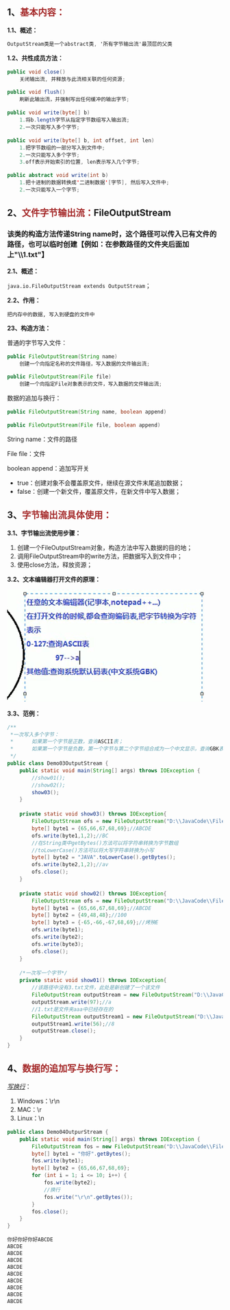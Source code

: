 ## 1、<span style="color:brown">基本内容：</span>

**1.1、概述：**

```scss
OutputStream类是一个abstract类, '所有字节输出流'最顶层的父类
```

**1.2、共性成员方法：**

```java
public void close()
    关闭输出流, 并释放与此流相关联的任何资源;
```

```java
public void flush()
    刷新此输出流，并强制写出任何缓冲的输出字节;
```

```java
public void write(byte[] b)
    1.将b.length字节从指定字节数组写入输出流;
	2.一次只能写入多个字节;
```

```java
public void write(byte[] b, int offset, int len)
    1.把字节数组的一部分写入到文件中;
	2.一次只能写入多个字节;
	3.off表示开始索引的位置, len表示写入几个字节;
```

```java
public abstract void write(int b)
    1.把十进制的数据转换成'二进制数据'[字节], 然后写入文件中;
	2.一次只能写入一个字节;
```



## 2、<span style="color:brown">文件字节输出流：</span>FileOutputStream

### 该类的构造方法传递String name时，这个路径可以传入已有文件的路径，也可以临时创建【例如：在参数路径的文件夹后面加上"\\\\1\.txt"】

**2.1、概述：**

`java.io.FileOutputStream extends OutputStream`；

**2.2、作用：**

```apl
把内存中的数据, 写入到硬盘的文件中
```

**23、构造方法：**

普通的字节写入文件：

```java
public FileOutputStream(String name)
    创建一个向指定名称的文件路径，写入数据的文件输出流;
```

```java
public FileOutputStream(File file)
    创建一个向指定File对象表示的文件，写入数据的文件输出流;
```

数据的追加与换行：

```java
public FileOutputStream(String name, boolean append)
```

```java
public FileOutputStream(File file, boolean append)
```

String  name：文件的路径

File  file：文件

boolean  append：追加写开关

- true：创建对象不会覆盖原文件，继续在源文件末尾追加数据；
- false：创建一个新文件，覆盖原文件，在新文件中写入数据；



## 3、<span style="color:brown">字节输出流具体使用：</span>

**3.1、字节输出流使用步骤：**

1. 创建一个FileOutputStream对象，构造方法中写入数据的目的地；
2. 调用FileOutputStream中的write方法，把数据写入到文件中；
3. 使用close方法，释放资源；

**3.2、文本编辑器打开文件的原理：**

![](https://raw.githubusercontent.com/root-bine/image/main/Typora-image/%E6%96%87%E6%9C%AC%E7%BC%96%E8%BE%91%E5%99%A8%E8%AF%BB%E5%8F%96%E5%8E%9F%E7%90%86.png)

**3.3、范例：**

```java
/**
 *一次写入多个字节：
 *      如果第一个字节是正数，查询ASCII表；
 *      如果第一个字节是负数，第一个字节与第二个字节组合成为一个中文显示，查询GBK表；
 */
public class Demo03OutputStream {
    public static void main(String[] args) throws IOException {
        //show01();
        //show02();
        show03();
    }

    private static void show03() throws IOException{
        FileOutputStream ofs = new FileOutputStream("D:\\JavaCode\\File_code\\bbb\\2.txt");
        byte[] byte1 = {65,66,67,68,69};//ABCDE
        ofs.write(byte1,1,2);//BC
        //在String类中getBytes()方法可以将字符串转换为字节数组
        //toLowerCase()方法可以将大写字符串转换为小写
        byte[] byte2 = "JAVA".toLowerCase().getBytes();
        ofs.write(byte2,1,2);//av
        ofs.close();
    }

    private static void show02() throws IOException{
        FileOutputStream ofs = new FileOutputStream("D:\\JavaCode\\File_code\\text.txt");
        byte[] byte1 = {65,66,67,68,69};//ABCDE
        byte[] byte2 = {49,48,48};//100
        byte[] byte3 = {-65,-66,-67,68,69};//烤殃E
        ofs.write(byte1);
        ofs.write(byte2);
        ofs.write(byte3);
        ofs.close();
    }

    /*一次写一个字节*/
    private static void show01() throws IOException{
        //该路径中没有3.txt文件，此处是新创建了一个该文件
        FileOutputStream outputStream = new FileOutputStream("D:\\JavaCode\\File_code\\3.txt");
        outputStream.write(97);//a
        //1.txt是文件夹aaa中已经存在的
        FileOutputStream outputStream1 = new FileOutputStream("D:\\JavaCode\\File_code\\aaa\\1.txt");
        outputStream1.write(56);//8
        outputStream.close();
    }
}
```



## 4、<span style="color:brown">数据的追加写与换行写：</span>

<u>*写换行*</u>：

1. Windows：\r\n
2. MAC：\r
3. Linux：\n

```java
public class Demo04OutpurStream {
    public static void main(String[] args) throws IOException {
        FileOutputStream fos = new FileOutputStream("D:\\JavaCode\\File_code\\demo.txt",true);
        byte[] byte1 = "你好".getBytes();
        fos.write(byte1);
        byte[] byte2 = {65,66,67,68,69};
        for (int i = 1; i <= 10; i++) {
            fos.write(byte2);
            //换行
            fos.write("\r\n".getBytes());
        }
        fos.close();
    }
}
```

```apl
你好你好你好ABCDE
ABCDE
ABCDE
ABCDE
ABCDE
ABCDE
ABCDE
ABCDE
ABCDE
ABCDE
```

